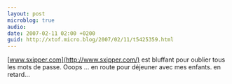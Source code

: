 ```yaml
---
layout: post
microblog: true
audio: 
date: 2007-02-11 02:00 +0200
guid: http://xtof.micro.blog/2007/02/11/t5425359.html
---
```

[www.sxipper.com](http://www.sxipper.com/) est bluffant pour oublier tous les mots de passe. Ooops ... en route pour déjeuner avec mes enfants. en retard...
